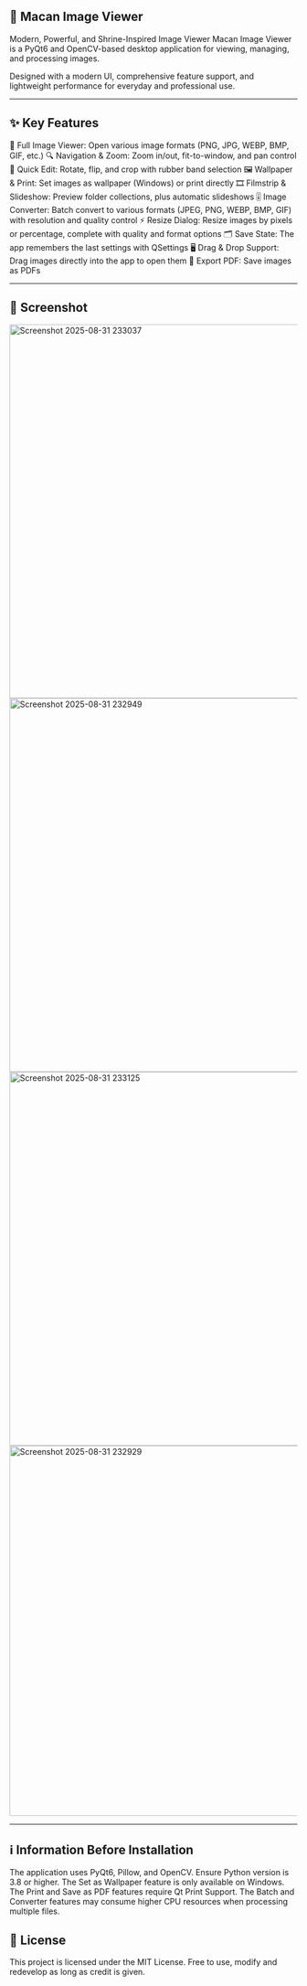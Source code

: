 ## 🐅 Macan Image Viewer
Modern, Powerful, and Shrine-Inspired Image Viewer
Macan Image Viewer is a PyQt6 and OpenCV-based desktop application for viewing, managing, and processing images.

Designed with a modern UI, comprehensive feature support, and lightweight performance for everyday and professional use.

---

## ✨ Key Features
📂 Full Image Viewer: Open various image formats (PNG, JPG, WEBP, BMP, GIF, etc.)
🔍 Navigation & Zoom: Zoom in/out, fit-to-window, and pan control
📐 Quick Edit: Rotate, flip, and crop with rubber band selection
🖼️ Wallpaper & Print: Set images as wallpaper (Windows) or print directly
🎞️ Filmstrip & Slideshow: Preview folder collections, plus automatic slideshows
🎚️ Image Converter: Batch convert to various formats (JPEG, PNG, WEBP, BMP, GIF) with resolution and quality control
⚡ Resize Dialog: Resize images by pixels or percentage, complete with quality and format options
🗂️ Save State: The app remembers the last settings with QSettings
🖥️ Drag & Drop Support: Drag images directly into the app to open them
📝 Export PDF: Save images as PDFs

---
## 📸 Screenshot
<img width="1102" height="654" alt="Screenshot 2025-08-31 233037" src="https://github.com/user-attachments/assets/c35b4c17-d908-4a79-94b2-9398c5a0101a" />

<img width="1103" height="654" alt="Screenshot 2025-08-31 232949" src="https://github.com/user-attachments/assets/47ae6a96-61af-4b1e-bd37-1a1bd1f22a42" />

<img width="1102" height="654" alt="Screenshot 2025-08-31 233125" src="https://github.com/user-attachments/assets/fff50170-db5a-4b1c-b6ab-6ba509bb2dba" />

<img width="1101" height="648" alt="Screenshot 2025-08-31 232929" src="https://github.com/user-attachments/assets/cd11ead1-2244-4b11-a9c2-88d7702f785f" />

---

## ℹ️ Information Before Installation
The application uses PyQt6, Pillow, and OpenCV. Ensure Python version is 3.8 or higher.
The Set as Wallpaper feature is only available on Windows.
The Print and Save as PDF features require Qt Print Support.
The Batch and Converter features may consume higher CPU resources when processing multiple files.

## 📜 License
This project is licensed under the MIT License. Free to use, modify and redevelop as long as credit is given.
